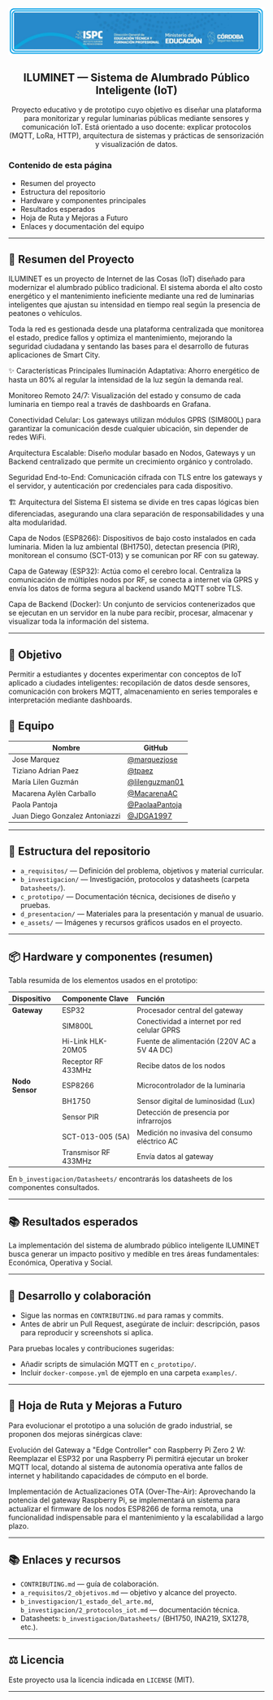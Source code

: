 ![logo](/e_assets/images/logoISPC.png)

<div align="center">

## ILUMINET — Sistema de Alumbrado Público Inteligente (IoT)

Proyecto educativo y de prototipo cuyo objetivo es diseñar una plataforma para monitorizar y regular luminarias públicas mediante sensores y comunicación IoT. Está orientado a uso docente: explicar protocolos (MQTT, LoRa, HTTP), arquitectura de sistemas y prácticas de sensorización y visualización de datos.

</div>

### Contenido de esta página
- Resumen del proyecto
- Estructura del repositorio
- Hardware y componentes principales
- Resultados esperados
- Hoja de Ruta y Mejoras a Futuro
- Enlaces y documentación del equipo

---

## 📖 Resumen del Proyecto
ILUMINET es un proyecto de Internet de las Cosas (IoT) diseñado para modernizar el alumbrado público tradicional. El sistema aborda el alto costo energético y el mantenimiento ineficiente mediante una red de luminarias inteligentes que ajustan su intensidad en tiempo real según la presencia de peatones o vehículos.

Toda la red es gestionada desde una plataforma centralizada que monitorea el estado, predice fallos y optimiza el mantenimiento, mejorando la seguridad ciudadana y sentando las bases para el desarrollo de futuras aplicaciones de Smart City.

✨ Características Principales
Iluminación Adaptativa: Ahorro energético de hasta un 80% al regular la intensidad de la luz según la demanda real.

Monitoreo Remoto 24/7: Visualización del estado y consumo de cada luminaria en tiempo real a través de dashboards en Grafana.

Conectividad Celular: Los gateways utilizan módulos GPRS (SIM800L) para garantizar la comunicación desde cualquier ubicación, sin depender de redes WiFi.

Arquitectura Escalable: Diseño modular basado en Nodos, Gateways y un Backend centralizado que permite un crecimiento orgánico y controlado.

Seguridad End-to-End: Comunicación cifrada con TLS entre los gateways y el servidor, y autenticación por credenciales para cada dispositivo.

🏗️ Arquitectura del Sistema
El sistema se divide en tres capas lógicas bien diferenciadas, asegurando una clara separación de responsabilidades y una alta modularidad.

Capa de Nodos (ESP8266): Dispositivos de bajo costo instalados en cada luminaria. Miden la luz ambiental (BH1750), detectan presencia (PIR), monitorean el consumo (SCT-013) y se comunican por RF con su gateway.

Capa de Gateway (ESP32): Actúa como el cerebro local. Centraliza la comunicación de múltiples nodos por RF, se conecta a internet vía GPRS y envía los datos de forma segura al backend usando MQTT sobre TLS.

Capa de Backend (Docker): Un conjunto de servicios contenerizados que se ejecutan en un servidor en la nube para recibir, procesar, almacenar y visualizar toda la información del sistema.

---

## 🎯 Objetivo
Permitir a estudiantes y docentes experimentar con conceptos de IoT aplicado a ciudades inteligentes: recopilación de datos desde sensores, comunicación con brokers MQTT, almacenamiento en series temporales e interpretación mediante dashboards.

## 👥 Equipo

| Nombre                        | GitHub                                 |
|------------------------------|----------------------------------------|
| Jose Marquez                | [@marquezjose](https://github.com/marquezjose) |
| Tiziano Adrian Paez                   | [@tpaez](https://github.com/tpaez) |
| María Lilen Guzmán         | [@lilenguzman01](https://github.com/lilenguzman01) |
| Macarena Aylèn Carballo      | [@MacarenaAC](https://github.com/MacarenaAC) |
| Paola Pantoja            | [@PaolaaPantoja](https://github.com/PaolaaPantoja) |
| Juan Diego Gonzalez Antoniazzi | [@JDGA1997](https://github.com/JDGA1997) |
---

## 📂 Estructura del repositorio
- `a_requisitos/` — Definición del problema, objetivos y material curricular.
- `b_investigacion/` — Investigación, protocolos y datasheets (carpeta `Datasheets/`).
- `c_prototipo/` — Documentación técnica, decisiones de diseño y pruebas.
- `d_presentacion/` — Materiales para la presentación y manual de usuario.
- `e_assets/` — Imágenes y recursos gráficos usados en el proyecto.


---

## 📦 Hardware y componentes (resumen)
Tabla resumida de los elementos usados en el prototipo:

| Dispositivo | Componente Clave | Función |
| :--- | :--- | :--- |
| **Gateway** | ESP32 | Procesador central del gateway |
| | SIM800L | Conectividad a internet por red celular GPRS |
| | Hi-Link HLK-20M05 | Fuente de alimentación (220V AC a 5V 4A DC) |
| | Receptor RF 433MHz | Recibe datos de los nodos |
| **Nodo Sensor**| ESP8266 | Microcontrolador de la luminaria |
| | BH1750 | Sensor digital de luminosidad (Lux) |
| | Sensor PIR | Detección de presencia por infrarrojos |
| | SCT-013-005 (5A) | Medición no invasiva del consumo eléctrico AC |
| | Transmisor RF 433MHz| Envía datos al gateway |

En `b_investigacion/Datasheets/` encontrarás los datasheets de los componentes consultados.

---

## 📚 Resultados esperados
La implementación del sistema de alumbrado público inteligente ILUMINET busca generar un impacto positivo y medible en tres áreas fundamentales: Económica, Operativa y Social.

---

## 🔧 Desarrollo y colaboración
- Sigue las normas en `CONTRIBUTING.md` para ramas y commits.
- Antes de abrir un Pull Request, asegúrate de incluir: descripción, pasos para reproducir y screenshots si aplica.

Para pruebas locales y contribuciones sugeridas:
- Añadir scripts de simulación MQTT en `c_prototipo/`.
- Incluir `docker-compose.yml` de ejemplo en una carpeta `examples/`.

---

## 🔮 Hoja de Ruta y Mejoras a Futuro
Para evolucionar el prototipo a una solución de grado industrial, se proponen dos mejoras sinérgicas clave:

Evolución del Gateway a "Edge Controller" con Raspberry Pi Zero 2 W: Reemplazar el ESP32 por una Raspberry Pi permitirá ejecutar un broker MQTT local, dotando al sistema de autonomía operativa ante fallos de internet y habilitando capacidades de cómputo en el borde.

Implementación de Actualizaciones OTA (Over-The-Air): Aprovechando la potencia del gateway Raspberry Pi, se implementará un sistema para actualizar el firmware de los nodos ESP8266 de forma remota, una funcionalidad indispensable para el mantenimiento y la escalabilidad a largo plazo.

---

## 📚 Enlaces y recursos
- `CONTRIBUTING.md` — guía de colaboración.
- `a_requisitos/2_objetivos.md` — objetivo y alcance del proyecto.
- `b_investigacion/1_estado_del_arte.md`, `b_investigacion/2_protocolos_iot.md` — documentación técnica.
- Datasheets: `b_investigacion/Datasheets/` (BH1750, INA219, SX1278, etc.).

---

## ⚖️ Licencia
Este proyecto usa la licencia indicada en `LICENSE` (MIT).

---
